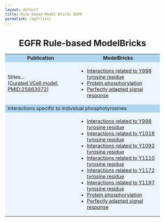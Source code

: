 ```yaml
---
layout: default
title: Rule-based Model Bricks EGFR
permalink: /egfrlist/
---
```


<h1 align="center"> EGFR Rule-based ModelBricks </h1>

<table border-left="15">
<tr>
     <td bgcolor="#AED6F1" align="center"><strong>Publication</strong>
     </td>
     <td bgcolor="#AED6F1" align="center"><strong>ModelBricks</strong>
     </td>
</tr>
<tr>
     <td bgcolor="#EBF5FB" > Stites... <br>
     (<a href="/pages/CM_Stites_EGFR.md/">Curated VCell model</a>, 
      <a href="https://www.ncbi.nlm.nih.gov/pubmed/25863072">PMID:25863072</a>)
     </td>
     <td bgcolor="#EBF5FB">
          <ul>
          <li><a href="/CM_PM25863072_Y998"> Interactions related to Y998 tyrosine residue</a></li>
          <li><a href="/CM_PM25863072_/"> Protein phosphorylation</a></li>
          <li><a href="/CM_PM25863072_MB3/"> Perfectly adapted signal response</a></li>
          </ul>
     </td>
</tr>
<tr>
  <td bgcolor="#AED6F1" colspan="2"> 
  Interactions specific to individual phosphotyrosines
  </td>
</tr>
<tr>
     <td bgcolor="#EBF5FB">
     </td>
     <td bgcolor="#EBF5FB">
          <ul>
          <li><a href="/pages/CM_PM25863072_Y998.md"> Interactions related to Y998 tyrosine residue </a></li>
          <li><a href="/pages/CM_PM25863072_Y1016.md"> Interactions related to Y1016 tyrosine residue </a></li>    
          <li><a href="/pages/CM_PM25863072_Y1092.md"> Interactions related to Y1092 tyrosine residue </a></li>  
          <li><a href="/pages/CM_PM25863072_Y1110.md"> Interactions related to Y1110 tyrosine residue </a></li>
          <li><a href="/pages/CM_PM25863072_Y1172.md"> Interactions related to Y1172 tyrosine residue </a></li>     
          <li><a href="/pages/CM_PM25863072_Y1197.md"> Interactions related to Y1197 tyrosine residue </a></li>     
          <li><a href="/pages/CM_PM25863072_/"> Protein phosphorylation</a></li>
          <li><a href="/pages/CM_PM25863072_MB3/"> Perfectly adapted signal response</a></li>
          </ul>
     </td>
</tr>
</table>
